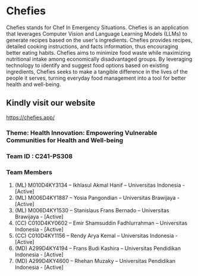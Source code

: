 # Chefies

Chefies stands for Chef In Emergency Situations. Chefies is an application that leverages Computer Vision and Language Learning Models (LLMs) to generate recipes based on the user's ingredients. Chefies provides recipes, detailed cooking instructions, and facts information, thus encouraging better eating habits.
Chefies aims to minimize food waste while maximizing nutritional intake among economically disadvantaged groups. By leveraging technology to identify and suggest food options based on existing ingredients, Chefies seeks to make a tangible difference in the lives of the people it serves, turning everyday food management into a tool for better health and well-being.

## Kindly visit our website

https://chefies.app/

### Theme: Health Innovation: Empowering Vulnerable Communities for Health and Well-being

### Team ID : C241-PS308

### Team Members
1. (ML) M010D4KY3134 – Ikhlasul Akmal Hanif – Universitas Indonesia - [Active]
2. (ML) M006D4KY1887 – Yosia Pangondian – Universitas Brawijaya - [Active]
3. (ML) M006D4KY1530 – Stanislaus Frans Bernado – Universitas Brawijaya - [Active]
4. (CC) C010D4KY0602 – Emir Shamsuddin Fadhlurrahman – Universitas Indonesia - [Active]
5. (CC)  C010D4KY1156 – Rendy Arya Kemal – Universitas Indonesia - [Active]
6. (MD) A299D4KY4194 – Frans Budi Kashira – Universitas Pendidikan Indonesia - [Active]
7. (MD) A299D4KY4600 – Rhehan Muzaky – Universitas Pendidikan Indonesia - [Active]
